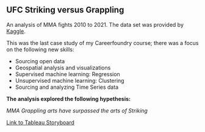 ## UFC Striking versus Grappling

An analysis of MMA fights 2010 to 2021. The data set was provided by [Kaggle](https://www.kaggle.com/mdabbert/ultimate-ufc-dataset?select=most-recent-event.csv).

This was the last case study of my Careerfoundry course; there was a focus on the following new skills:
* Sourcing open data
* Geospatial analysis and visualizations
* Supervised machine learning: Regression
* Unsupervised machine learning: Clustering
* Sourcing and analyzing Time Series data

**The analysis explored the following hypethesis:**

*MMA Grappling arts have surpassed the arts of Striking*

[Link to Tableau Storyboard](https://public.tableau.com/app/profile/heidi.jansen.van.rensburg/viz/Exercise6_7_16326013085460/Story1)

